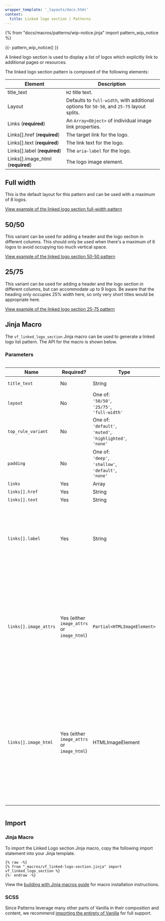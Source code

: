 ```yaml
---
wrapper_template: '_layouts/docs.html'
context:
  title: Linked logo section | Patterns
---
```


{% from "docs/macros/patterns/wip-notice.jinja" import pattern_wip_notice %}

{{- pattern_wip_notice() }}

A linked logo section is used to display a list of logos which explicitly link to additional pages or resources.

The linked logo section pattern is composed of the following elements:

| Element                           | Description                                                                               |
| --------------------------------- | ----------------------------------------------------------------------------------------- |
| title_text                        | `H2` title text.                                                                          |
| Layout                            | Defaults to `full-width`, with additional options for `50-50`, and `25-75` layout splits. |
| Links (**required**)              | An `Array<Object>` of individual image link properties.                                   |
| Links[].href (**required**)       | The target link for the logo.                                                             |
| Links[].text (**required**)       | The link text for the logo.                                                               |
| Links[].label (**required**)      | The `aria-label` for the logo.                                                            |
| Links[].image_html (**required**) | The logo image element.                                                                   |

## Full width

This is the default layout for this pattern and can be used with a maximum of 8 logos.

<div class="embedded-example"><a href="/docs/examples/patterns/linked-logo-section/default" class="js-example" data-lang="jinja">
View example of the linked logo section full-width pattern
</a></div>

## 50/50

This variant can be used for adding a header and the logo section in different columns. This should only be used when there's a maximum of 6 logos to avoid occupying too much vertical space.

<div class="embedded-example"><a href="/docs/examples/patterns/linked-logo-section/50-50" class="js-example" data-lang="jinja">
View example of the linked logo section 50-50 pattern
</a></div>

## 25/75

This variant can be used for adding a header and the logo section in different columns, but can accommodate up to 9 logos. Be aware that the heading only occupies 25% width here, so only very short titles would be appropriate here.

<div class="embedded-example"><a href="/docs/examples/patterns/linked-logo-section/25-75" class="js-example" data-lang="jinja">
View example of the linked logo section 25-75 pattern
</a></div>

## Jinja Macro

The `vf_linked_logo_section` Jinja macro can be used to generate a linked logo list pattern. The API for the macro is shown below.

### Parameters

<div style="overflow: auto;">
  <table>
    <thead>
      <tr>
        <th style="width: 220px;">Name</th>
        <th style="width: 160px;">Required?</th>
        <th style="width: 160px;">Type</th>
        <th style="width: 160px;">Default</th>
        <th style="width: 250px;">Description</th>
      </tr>
      <tbody>
        <tr>
          <td>
            <code>title_text</code>
          </td>
          <td>
            No
          </td>
          <td>
            String
          </td>
          <td>
            N/A
          </td>
          <td>
            The text to be displayed as the heading (<code>h2</code>).
          </td>
        </tr>
        <tr>
          <td>
            <code>layout</code>
          </td>
          <td>
            No
          </td>
          <td>
            One of:<br>
            <code>'50/50'</code>,<br>
            <code>'25/75'</code>,<br>
            <code>'full-width'</code>
          </td>
          <td>
            <code>full-width</code>
          </td>
          <td>
            The intended grid layout for the section.
          </td>
        </tr>
        <tr>
          <td>
            <code>top_rule_variant</code>
          </td>
          <td>
            No
          </td>
          <td>
            One of:<br>
            <code>'default'</code>,<br>
            <code>'muted'</code>,<br>
            <code>'highlighted'</code>,<br>
            <code>'none'</code>
          </td>
          <td>
            <code>'default'</code>
          </td>
          <td>
            Type of <a href="/docs/patterns/rule">rule</a> to render at the top of the pattern. Use <code>'none'</code> to hide the top rule.
          </td>
        </tr>
        <tr>
          <td>
            <code>padding</code>
          </td>
          <td>
            No
          </td>
          <td>
            One of:<br>
            <code>'deep'</code>,<br>
            <code>'shallow'</code>,<br>
            <code>'default'</code>,<br>
            <code>'none'</code>
          </td>
          <td>
            <code>'default'</code>
          </td>
          <td>
            Type of padding to apply to the pattern. Use <code>'none'</code> to remove all padding. See <a href="/docs/patterns/section#regular-sections">section padding options</a> for details.
          </td>
        </tr>
        <tr>
          <td>
            <code>links</code>
          </td>
          <td>
            Yes
          </td>
          <td>
            Array
          </td>
          <td>
            N/A
          </td>
          <td>
            Array of image links.
          </td>
        </tr>
        <tr>
          <td>
            <code>links[].href</code>
          </td>
          <td>
            Yes
          </td>
          <td>
            String
          </td>
          <td>
            N/A
          </td>
          <td>
            Target link for the image.
          </td>
        </tr>
        <tr>
          <td>
            <code>links[].text</code>
          </td>
          <td>
            Yes
          </td>
          <td>
            String
          </td>
          <td>
            N/A
          </td>
          <td>
            Logo link text.
          </td>
        </tr>
        <tr>
          <td>
            <code>links[].label</code>
          </td>
          <td>
            Yes
          </td>
          <td>
            String
          </td>
          <td>
            N/A
          </td>
          <td>
            <code>aria-label</code> for the logo link. This attribute is added to the wrapping `a` tag under the hood and it is this label that screenreaders will read. Additional alt text added to the image element will be ignored by assistive techology and as such can be set to null.   
          </td>
        </tr>
         <tr>
          <td>
            <code>links[].image_attrs</code>
          </td>
          <td>
            Yes (either <code>image_attrs</code> or <code>image_html</code>)
          </td>
          <td>
            <code>Partial&lt;HTMLImageElement&gt;</code>
          </td>
          <td>
            N/A
          </td>
          <td>
            <p>
            Props (as a dictionary) of a logo image element. The <code>p-image-container__image</code> class will be added automatically by the pattern.
            </p>
            <p>
            You can construct these props manually, or use the <a href="https://github.com/canonical/canonicalwebteam.image-template?tab=readme-ov-file#attribute-output">canonicalwebteam.image-template module with <code>output_mode="attrs"</code></a>.
            </p>
            <p>
              If this argument is used, the <code>image_html</code> argument will be ignored.
            </p>
          </td>
        </tr>
          <tr>
          <td>
            <code>links[].image_html</code>
          </td>
          <td>
            Yes (either <code>image_attrs</code> or <code>image_html</code>)
          </td>
          <td>
            HTMLImageElement
          </td>
          <td>
            N/A
          </td>
          <td>
            <p>
                Raw HTML of a logo image element. This can be defined using raw HTML or using the <a href="https://github.com/canonical/canonicalwebteam.image-template/">Canonical image-template module</a>. 
            </p>
            <p>
                Must include the <code>p-image-container__image</code> CSS class to comply with the <a href="/docs/patterns/images#highlighted-image">Highlighted image pattern</a> which wraps each link item under the hood.
            </p>
            <p>
                If you use <code>image_attrs</code> instead of <code>image_html</code>, the <code>p-image-container__image</code> class will be added automatically by the pattern.
            </p>
          </td>
        </tr>
      </tbody>
    </thead>
  </table>
</div>

## Import

### Jinja Macro

To import the Linked Logo section Jinja macro, copy the following import statement into your
Jinja template.

```jinja
{% raw -%}
{% from "_macros/vf_linked-logo-section.jinja" import vf_linked_logo_section %}
{%- endraw -%}
```

View the [building with Jinja macros guide](/docs/building-vanilla#jinja-macros)
for macro installation instructions.

### SCSS

Since Patterns leverage many other parts of Vanilla in their composition and content, we
recommend [importing the entirety of Vanilla](/docs#install) for full support.
